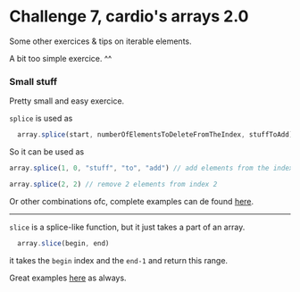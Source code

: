 # Challenge 7, cardio's arrays 2.0
Some other exercices & tips on iterable elements.

A bit too simple exercice. ^^

### Small stuff
Pretty small and easy exercice.

`splice` is used as
```js
  array.splice(start, numberOfElementsToDeleteFromTheIndex, stuffToAdd)
```

So it can be used as
```js
array.splice(1, 0, "stuff", "to", "add") // add elements from the index 1
```

```js
array.splice(2, 2) // remove 2 elements from index 2
```

Or other combinations ofc, complete examples can de found [here](https://developer.mozilla.org/en-US/docs/Web/JavaScript/Reference/Global_Objects/Array/splice).

---

`slice` is a splice-like function, but it just takes a part of an array.
```js
  array.slice(begin, end)
```
it takes the `begin` index and the `end-1` and return this range.

Great examples [here](https://developer.mozilla.org/en-US/docs/Web/JavaScript/Reference/Global_Objects/Array/slice) as always.